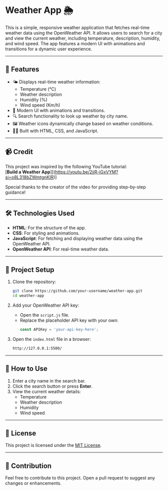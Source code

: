 # Weather App 🌦️

This is a simple, responsive weather application that fetches real-time weather data using the OpenWeather API. It allows users to search for a city and view the current weather, including temperature, description, humidity, and wind speed. The app features a modern UI with animations and transitions for a dynamic user experience.

---

## 🚀 Features
- 🌤 Displays real-time weather information:
  - Temperature (°C)
  - Weather description
  - Humidity (%)
  - Wind speed (Km/h)
- 🌈 Modern UI with animations and transitions.
- 🔍 Search functionality to look up weather by city name.
- 🖼 Weather icons dynamically change based on weather conditions.
- 🧑‍💻 Built with HTML, CSS, and JavaScript.

---

## 📹 Credit
This project was inspired by the following YouTube tutorial:  
[**Build a Weather App**][(https://youtu.be/2jjR-iGxVYM?si=o8L318bZWmtgnKIR)]

Special thanks to the creator of the video for providing step-by-step guidance!

---

## 🛠️ Technologies Used
- **HTML**: For the structure of the app.
- **CSS**: For styling and animations.
- **JavaScript**: For fetching and displaying weather data using the OpenWeather API.
- **OpenWeather API**: For real-time weather data.

---

## 📂 Project Setup

1. Clone the repository:
   ```bash
   git clone https://github.com/your-username/weather-app.git
   cd weather-app
   ```

2. Add your OpenWeather API key:
   - Open the `script.js` file.
   - Replace the placeholder API key with your own:
     ```javascript
     const APIKey = 'your-api-key-here';
     ```

3. Open the `index.html` file in a browser:
   ```bash
   http://127.0.0.1:5500/
   ```

---

## 🌟 How to Use
1. Enter a city name in the search bar.
2. Click the search button or press **Enter**.
3. View the current weather details:
   - Temperature
   - Weather description
   - Humidity
   - Wind speed

---

## 📄 License
This project is licensed under the [MIT License](LICENSE).

---

## 🤝 Contribution
Feel free to contribute to this project. Open a pull request to suggest any changes or enhancements.
